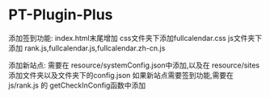 # PT-Plugin-Plus
添加签到功能:
index.html末尾增加<script src=/js/rank.js></script><link href='css/fullcalendar.css' rel='stylesheet'/><script src='js/fullcalendar.js'></script><script src='js/fullcalendar.zh-cn.js'></script>
css文件夹下添加fullcalendar.css
js文件夹下添加 rank.js,fullcalendar.js,fullcalendar.zh-cn.js


添加新站点:
需要在 resource/systemConfig.json中添加,以及在 resource/sites添加文件夹以及文件夹下的config.json
如果新站点需要签到功能,需要在 js/rank.js 的 getCheckInConfig函数中添加
